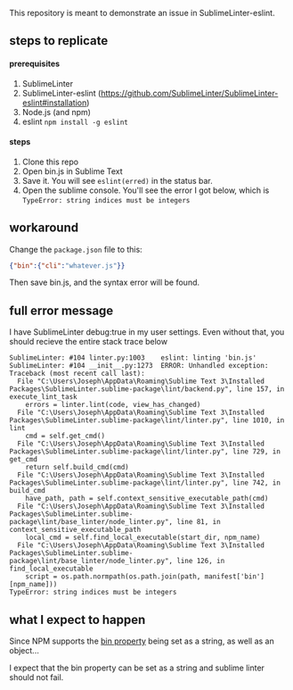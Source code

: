 This repository is meant to demonstrate an issue in
SublimeLinter-eslint.

## steps to replicate

#### prerequisites

1. SublimeLinter
2. SublimeLinter-eslint (https://github.com/SublimeLinter/SublimeLinter-eslint#installation)
3. Node.js (and npm)
4. eslint `npm install -g eslint`

#### steps

1. Clone this repo
2. Open bin.js in Sublime Text
3. Save it. You will see `eslint(erred)` in the status bar.
4. Open the sublime console. You'll see the error I got below, which is `TypeError: string indices must be integers`

## workaround

Change the `package.json` file to this:
```json
{"bin":{"cli":"whatever.js"}}
```

Then save bin.js, and the syntax error will be found.


## full error message

I have SublimeLinter debug:true in my user settings. Even without that, you should recieve the entire stack trace below

```
SublimeLinter: #104 linter.py:1003    eslint: linting 'bin.js'
SublimeLinter: #104 __init__.py:1273  ERROR: Unhandled exception:
Traceback (most recent call last):
  File "C:\Users\Joseph\AppData\Roaming\Sublime Text 3\Installed Packages\SublimeLinter.sublime-package\lint/backend.py", line 157, in execute_lint_task
    errors = linter.lint(code, view_has_changed)
  File "C:\Users\Joseph\AppData\Roaming\Sublime Text 3\Installed Packages\SublimeLinter.sublime-package\lint/linter.py", line 1010, in lint
    cmd = self.get_cmd()
  File "C:\Users\Joseph\AppData\Roaming\Sublime Text 3\Installed Packages\SublimeLinter.sublime-package\lint/linter.py", line 729, in get_cmd
    return self.build_cmd(cmd)
  File "C:\Users\Joseph\AppData\Roaming\Sublime Text 3\Installed Packages\SublimeLinter.sublime-package\lint/linter.py", line 742, in build_cmd
    have_path, path = self.context_sensitive_executable_path(cmd)
  File "C:\Users\Joseph\AppData\Roaming\Sublime Text 3\Installed Packages\SublimeLinter.sublime-package\lint/base_linter/node_linter.py", line 81, in context_sensitive_executable_path
    local_cmd = self.find_local_executable(start_dir, npm_name)
  File "C:\Users\Joseph\AppData\Roaming\Sublime Text 3\Installed Packages\SublimeLinter.sublime-package\lint/base_linter/node_linter.py", line 126, in find_local_executable
    script = os.path.normpath(os.path.join(path, manifest['bin'][npm_name]))
TypeError: string indices must be integers
```

## what I expect to happen

Since NPM supports the [bin property](https://docs.npmjs.com/files/package.json#bin) being set as a string, as well as an object...


I expect that the bin property can be set as a string and sublime linter should not fail.
